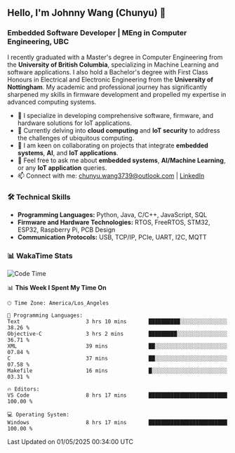 ## Hello, I'm Johnny Wang (Chunyu) 👋

### Embedded Software Developer | MEng in Computer Engineering, UBC

I recently graduated with a Master's degree in Computer Engineering from the **University of British Columbia**, specializing in Machine Learning and software applications. I also hold a Bachelor's degree with First Class Honours in Electrical and Electronic Engineering from the **University of Nottingham**. My academic and professional journey has significantly sharpened my skills in firmware development and propelled my expertise in advanced computing systems.

- 🔭 I specialize in developing comprehensive software, firmware, and hardware solutions for IoT applications.
- 🌱 Currently delving into **cloud computing** and **IoT security** to address the challenges of ubiquitous computing.
- 🤝 I am keen on collaborating on projects that integrate **embedded systems**, **AI**, and **IoT applications**.
- 💬 Feel free to ask me about **embedded systems**, **AI/Machine Learning**, or any **IoT application** queries.
- 📫 Connect with me: [chunyu.wang3739@outlook.com](mailto:chunyu.wang3739@outlook.com) | [LinkedIn](https://www.linkedin.com/in/shycw1/)


### 🛠️ Technical Skills
- **Programming Languages:** Python, Java, C/C++, JavaScript, SQL
- **Firmware and Hardware Technologies:** RTOS, FreeRTOS, STM32, ESP32, Raspberry Pi, PCB Design
- **Communication Protocols:** USB, TCP/IP, PCIe, UART, I2C, MQTT

### 📊 WakaTime Stats
<!--START_SECTION:waka-->
![Code Time](http://img.shields.io/badge/Code%20Time-92%20hrs%2033%20mins-blue)

📊 **This Week I Spent My Time On** 

```text
🕑︎ Time Zone: America/Los_Angeles

💬 Programming Languages: 
Text                     3 hrs 10 mins       ██████████░░░░░░░░░░░░░░░   38.26 % 
Objective-C              3 hrs 2 mins        █████████░░░░░░░░░░░░░░░░   36.71 % 
XML                      39 mins             ██░░░░░░░░░░░░░░░░░░░░░░░   07.84 % 
C                        37 mins             ██░░░░░░░░░░░░░░░░░░░░░░░   07.58 % 
Makefile                 16 mins             █░░░░░░░░░░░░░░░░░░░░░░░░   03.31 % 

🔥 Editors: 
VS Code                  8 hrs 17 mins       █████████████████████████   100.00 % 

💻 Operating System: 
Windows                  8 hrs 17 mins       █████████████████████████   100.00 % 
```


 Last Updated on 01/05/2025 00:34:00 UTC
<!--END_SECTION:waka-->
